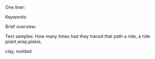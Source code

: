 One liner:

Keywords:

Brief overview:




Text samples:
How many times had they traced that path
a ride, a ride
piskit,wisp,piskie,

clay, molded